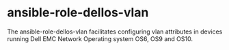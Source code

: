 # ansible-role-dellos-vlan
The ansible-role-dellos-vlan facilitates configuring vlan attributes in devices running Dell EMC Network Operating system OS6, OS9 and OS10.
